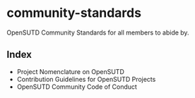 # community-standards

OpenSUTD Community Standards for all members to abide by.

## Index

* Project Nomenclature on OpenSUTD
* Contribution Guidelines for OpenSUTD Projects
* OpenSUTD Community Code of Conduct
